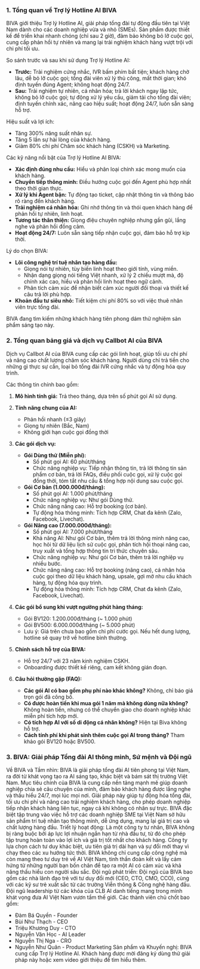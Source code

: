 ### 1. Tổng quan về Trợ lý Hotline AI BIVA
BIVA giới thiệu Trợ lý Hotline AI, giải pháp tổng đài tự động đầu tiên tại Việt Nam dành cho các doanh nghiệp vừa và nhỏ (SMEs). Sản phẩm được thiết kế để triển khai nhanh chóng (chỉ sau 2 giờ), đảm bảo không bỏ lỡ cuộc gọi, cung cấp phản hồi tự nhiên và mang lại trải nghiệm khách hàng vượt trội với chi phí tối ưu.

So sánh trước và sau khi sử dụng Trợ lý Hotline AI:
-   **Trước:** Trải nghiệm cứng nhắc, IVR bấm phím bất tiện; khách hàng chờ lâu, dễ bỏ lỡ cuộc gọi; tổng đài viên xử lý thủ công, mất thời gian; khó định tuyến đúng Agent; không hoạt động 24/7.
-   **Sau:** Trải nghiệm tự nhiên, cá nhân hóa; trả lời khách ngay lập tức, không bỏ lỡ cuộc gọi; tự động xử lý yêu cầu, giảm tải cho tổng đài viên; định tuyến chính xác, nâng cao hiệu suất; hoạt động 24/7, luôn sẵn sàng hỗ trợ.

Hiệu suất và lợi ích:
-   Tăng 300% năng suất nhân sự.
-   Tăng 5 lần sự hài lòng của khách hàng.
-   Giảm 80% chi phí Chăm sóc khách hàng (CSKH) và Marketing.

Các kỹ năng nổi bật của Trợ lý Hotline AI BIVA:
-   **Xác định đúng nhu cầu:** Hiểu và phân loại chính xác mong muốn của khách hàng.
-   **Chuyển tiếp thông minh:** Điều hướng cuộc gọi đến Agent phù hợp nhất theo thời gian thực.
-   **Xử lý khi Agent bận:** Tự động tạo ticket, cập nhật thông tin và thông báo rõ ràng đến khách hàng.
-   **Trải nghiệm cá nhân hóa:** Ghi nhớ thông tin và thói quen khách hàng để phản hồi tự nhiên, linh hoạt.
-   **Tương tác thân thiện:** Giọng điệu chuyên nghiệp nhưng gần gũi, lắng nghe và phản hồi đồng cảm.
-   **Hoạt động 24/7:** Luôn sẵn sàng tiếp nhận cuộc gọi, đảm bảo hỗ trợ kịp thời.

Lý do chọn BIVA:
-   **Lõi công nghệ trí tuệ nhân tạo hàng đầu:**
    -   Giọng nói tự nhiên, tùy biến linh hoạt theo giới tính, vùng miền.
    -   Nhận dạng giọng nói tiếng Việt nhanh, xử lý 2 chiều mượt mà, độ chính xác cao, hiểu và phản hồi linh hoạt theo ngữ cảnh.
    -   Phân tích cảm xúc để nhận biết cảm xúc người đối thoại và thiết kế câu trả lời phù hợp.
-   **Khoản đầu tư siêu nhỏ:** Tiết kiệm chi phí 80% so với việc thuê nhân viên trực tổng đài.

BIVA đang tìm kiếm những khách hàng tiên phong dám thử nghiệm sản phẩm sáng tạo này.

### 2. Tổng quan bảng giá và dịch vụ Callbot AI của BIVA
Dịch vụ Callbot AI của BIVA cung cấp các gói linh hoạt, giúp tối ưu chi phí và nâng cao chất lượng chăm sóc khách hàng. Người dùng chỉ trả tiền cho những gì thực sự cần, loại bỏ tổng đài IVR cứng nhắc và tự động hóa quy trình.

Các thông tin chính bao gồm:

1.  **Mô hình tính giá:** Trả theo tháng, dựa trên số phút gọi AI sử dụng.

2.  **Tính năng chung của AI:**
    *   Phản hồi nhanh (≤3 giây)
    *   Giọng tự nhiên (Bắc, Nam)
    *   Không giới hạn cuộc gọi đồng thời

3.  **Các gói dịch vụ:**
    *   **Gói Dùng thử (Miễn phí):**
        *   Số phút gọi AI: 60 phút/tháng
        *   Chức năng nghiệp vụ: Tiếp nhận thông tin, trả lời thông tin sản phẩm cơ bản, trả lời FAQs, điều phối cuộc gọi, xử lý cuộc gọi đồng thời, tóm tắt nhu cầu & tổng hợp nội dung sau cuộc gọi.
    *   **Gói Cơ bản (1.000.000đ/tháng):**
        *   Số phút gọi AI: 1.000 phút/tháng
        *   Chức năng nghiệp vụ: Như gói Dùng thử.
        *   Chức năng nâng cao: Hỗ trợ booking (cơ bản).
        *   Tự động hóa thông minh: Tích hợp CRM, Chat đa kênh (Zalo, Facebook, Livechat).
    *   **Gói Nâng cao (7.000.000đ/tháng):**
        *   Số phút gọi AI: 7.000 phút/tháng
        *   Khả năng AI: Như gói Cơ bản, thêm trả lời thông minh nâng cao, học hỏi từ dữ liệu lịch sử cuộc gọi, phân tích hội thoại nâng cao, truy xuất và tổng hợp thông tin tri thức chuyên sâu.
        *   Chức năng nghiệp vụ: Như gói Cơ bản, thêm trả lời nghiệp vụ nhiều bước.
        *   Chức năng nâng cao: Hỗ trợ booking (nâng cao), cá nhân hóa cuộc gọi theo dữ liệu khách hàng, upsale, gợi mở nhu cầu khách hàng, tự động hóa quy trình.
        *   Tự động hóa thông minh: Tích hợp CRM, Chat đa kênh (Zalo, Facebook, Livechat).

4.  **Các gói bổ sung khi vượt ngưỡng phút hàng tháng:**
    *   Gói BV120: 1.200.000đ/tháng (~ 1.000 phút)
    *   Gói BV500: 6.000.000đ/tháng (~ 5.000 phút)
    *   Lưu ý: Giá trên chưa bao gồm chi phí cước gọi. Nếu hết dung lượng, hotline sẽ quay trở về hotline bình thường.

5.  **Chính sách hỗ trợ của BIVA:**
    *   Hỗ trợ 24/7 với 23 năm kinh nghiệm CSKH.
    *   Onboarding được thiết kế riêng, cam kết không gián đoạn.

6.  **Câu hỏi thường gặp (FAQ):**
    *   **Các gói AI có bao gồm phụ phí nào khác không?** Không, chỉ báo giá trọn gói đã công bố.
    *   **Có được hoàn tiền khi mua gói 1 năm mà không dùng nữa không?** Không hoàn tiền, nhưng có thể chuyển giao cho doanh nghiệp khác miễn phí tích hợp mới.
    *   **Có tích hợp AI với số di động cá nhân không?** Hiện tại Biva không hỗ trợ.
    *   **Cách tính phí khi phát sinh thêm cuộc gọi AI trong tháng?** Tham khảo gói BV120 hoặc BV500.

### 3. BIVA: Giải pháp Tổng đài AI thông minh, Sứ mệnh và Đội ngũ
Về BIVA và Tầm nhìn:
BIVA là giải pháp tổng đài AI tiên phong tại Việt Nam, ra đời từ khát vọng tạo ra AI sáng tạo, khác biệt và bám sát thị trường Việt Nam. Mục tiêu chính của BIVA là cung cấp nền tảng mạnh mẽ giúp doanh nghiệp chia sẻ câu chuyện của mình, đảm bảo khách hàng được lắng nghe và thấu hiểu 24/7, mọi lúc mọi nơi. Giải pháp này giúp tự động hóa tổng đài, tối ưu chi phí và nâng cao trải nghiệm khách hàng, cho phép doanh nghiệp tiếp nhận khách hàng liên tục, ngay cả khi không có nhân sự trực. BIVA đặc biệt tập trung vào việc hỗ trợ các doanh nghiệp SME tại Việt Nam sở hữu sản phẩm trí tuệ nhân tạo thông minh, dễ ứng dụng, mang lại giá trị cao và chất lượng hàng đầu.
Triết lý hoạt động:
Là một công ty tư nhân, BIVA không bị ràng buộc bởi áp lực lợi nhuận ngắn hạn từ nhà đầu tư, từ đó cho phép tập trung hoàn toàn vào lợi ích và giá trị tốt nhất cho khách hàng. Công ty lựa chọn cách tư duy khác biệt, ưu tiên giá trị dài hạn và sự đổi mới thay vì chạy theo các xu hướng tức thời. BIVA không chỉ cung cấp công nghệ mà còn mang theo tư duy trẻ về AI Việt Nam, tinh thần đoàn kết và lấy cảm hứng từ những người bạn bốn chân để tạo ra một AI có cảm xúc và khả năng thấu hiểu con người sâu sắc.
Đội ngũ phát triển:
Đội ngũ của BIVA bao gồm các nhà lãnh đạo trẻ với tư duy đổi mới (CEO, CTO, CMO, CCO), cùng với các kỹ sư trẻ xuất sắc từ các trường Viễn thông & Công nghệ hàng đầu. Đội ngũ leadership từ các khóa của CLB AI danh tiếng mang trong mình khát vọng đưa AI Việt Nam vươn tầm thế giới. Các thành viên chủ chốt bao gồm:
- Đàm Bá Quyền - Founder
- Bùi Như Thạch - CEO
- Triệu Khương Duy - CTO
- Nguyễn Văn Học - AI Leader
- Nguyễn Thị Nga - CRO
- Nguyễn Như Quân - Product Marketing
Sản phẩm và Khuyến nghị:
BIVA cung cấp Trợ lý Hotline AI. Khách hàng được mời đăng ký dùng thử giải pháp này hoặc xem video giới thiệu để tìm hiểu thêm.


